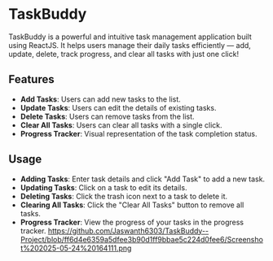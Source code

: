 # TaskBuddy

TaskBuddy is a powerful and intuitive task management application built using ReactJS. It helps users manage their daily tasks efficiently — add, update, delete, track progress, and clear all tasks with just one click!

## Features

- **Add Tasks**: Users can add new tasks to the list.
- **Update Tasks**: Users can edit the details of existing tasks.
- **Delete Tasks**: Users can remove tasks from the list.
- **Clear All Tasks**: Users can clear all tasks with a single click.
- **Progress Tracker**: Visual representation of the task completion status.
  
## Usage

- **Adding Tasks**: Enter task details and click "Add Task" to add a new task.
- **Updating Tasks**: Click on a task to edit its details.
- **Deleting Tasks**: Click the trash icon next to a task to delete it.
- **Clearing All Tasks**: Click the "Clear All Tasks" button to remove all tasks.
- **Progress Tracker**: View the progress of your tasks in the progress tracker.
 https://github.com/Jaswanth6303/TaskBuddy--Project/blob/ff6d4e6359a5dfee3b90d1ff9bbae5c224d0fee6/Screenshot%202025-05-24%20164111.png
